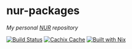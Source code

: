 # nur-packages
*My personal [NUR](https://github.com/nix-community/NUR) repository*

[![Build Status][Travis badge]][Travis link]
[![Cachix Cache][Cachix badge]][Cachix link]
[![Built with Nix][Built with Nix badge]][Built with Nix link]




<!-- Named Links -->

[Travis badge]: https://travis-ci.org/yurrriq/nur-packages.svg?branch=master
[Travis link]: https://travis-ci.org/yurrriq/nur-packages
[Cachix badge]: https://img.shields.io/badge/cachix-yurrriq--nur--packages-blue.svg
[Cachix link]: https://yurrriq-nur-packages.cachix.org
[Built with Nix badge]: https://builtwithnix.org/badge.svg
[Built with Nix link]: https://builtwithnix.org
